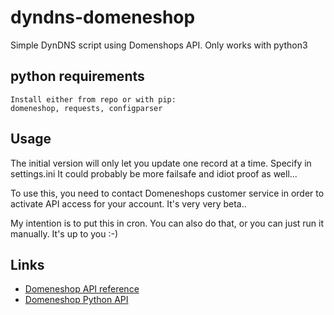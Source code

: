 # dyndns-domeneshop
Simple DynDNS script using Domenshops API. Only works with python3

## python requirements
```
Install either from repo or with pip:
domeneshop, requests, configparser
```

## Usage
The initial version will only let you update one record at a time. Specify in settings.ini
It could probably be more failsafe and idiot proof as well...

To use this, you need to contact Domeneshops customer service in order to activate API access for your account. It's very very beta..

My intention is to put this in cron. You can also do that, or you can just run it manually. It's up to you :-)

## Links
* [Domeneshop API reference](https://api.domeneshop.no/docs/)
* [Domeneshop Python API](https://github.com/domeneshop/python-domeneshop)
